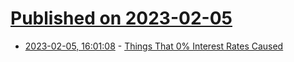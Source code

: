 # [Published on 2023-02-05](index.md)

* [2023-02-05, 16:01:08](https://news.ycombinator.com/item?id=34665903) - [Things That 0% Interest Rates Caused](https://www.youngmoney.co/p/11-things-0-interest-rates-caused)
